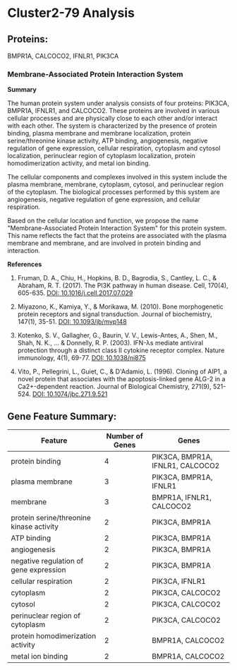 # Cluster2-79 Analysis

## Proteins: 

BMPR1A, CALCOCO2, IFNLR1, PIK3CA

### Membrane-Associated Protein Interaction System

**Summary**

The human protein system under analysis consists of four proteins: PIK3CA, BMPR1A, IFNLR1, and CALCOCO2. These proteins are involved in various cellular processes and are physically close to each other and/or interact with each other. The system is characterized by the presence of protein binding, plasma membrane and membrane localization, protein serine/threonine kinase activity, ATP binding, angiogenesis, negative regulation of gene expression, cellular respiration, cytoplasm and cytosol localization, perinuclear region of cytoplasm localization, protein homodimerization activity, and metal ion binding.

The cellular components and complexes involved in this system include the plasma membrane, membrane, cytoplasm, cytosol, and perinuclear region of the cytoplasm. The biological processes performed by this system are angiogenesis, negative regulation of gene expression, and cellular respiration.

Based on the cellular location and function, we propose the name "Membrane-Associated Protein Interaction System" for this protein system. This name reflects the fact that the proteins are associated with the plasma membrane and membrane, and are involved in protein binding and interaction.

**References**

1. Fruman, D. A., Chiu, H., Hopkins, B. D., Bagrodia, S., Cantley, L. C., & Abraham, R. T. (2017). The PI3K pathway in human disease. Cell, 170(4), 605-635. [DOI: 10.1016/j.cell.2017.07.029](https://doi.org/10.1016/j.cell.2017.07.029)

2. Miyazono, K., Kamiya, Y., & Morikawa, M. (2010). Bone morphogenetic protein receptors and signal transduction. Journal of biochemistry, 147(1), 35-51. [DOI: 10.1093/jb/mvp148](https://doi.org/10.1093/jb/mvp148)

3. Kotenko, S. V., Gallagher, G., Baurin, V. V., Lewis-Antes, A., Shen, M., Shah, N. K., ... & Donnelly, R. P. (2003). IFN-λs mediate antiviral protection through a distinct class II cytokine receptor complex. Nature immunology, 4(1), 69-77. [DOI: 10.1038/ni875](https://doi.org/10.1038/ni875)

4. Vito, P., Pellegrini, L., Guiet, C., & D'Adamio, L. (1996). Cloning of AIP1, a novel protein that associates with the apoptosis-linked gene ALG-2 in a Ca2+-dependent reaction. Journal of Biological Chemistry, 271(9), 521-524. [DOI: 10.1074/jbc.271.9.521](https://doi.org/10.1074/jbc.271.9.521)

## Gene Feature Summary: 

| Feature | Number of Genes | Genes |
| --- | --- | --- |
| protein binding | 4 | PIK3CA, BMPR1A, IFNLR1, CALCOCO2 |
| plasma membrane | 3 | PIK3CA, BMPR1A, IFNLR1 |
| membrane | 3 | BMPR1A, IFNLR1, CALCOCO2 |
| protein serine/threonine kinase activity | 2 | PIK3CA, BMPR1A |
| ATP binding | 2 | PIK3CA, BMPR1A |
| angiogenesis | 2 | PIK3CA, BMPR1A |
| negative regulation of gene expression | 2 | PIK3CA, BMPR1A |
|  cellular respiration | 2 | PIK3CA, IFNLR1 |
| cytoplasm | 2 | PIK3CA, CALCOCO2 |
| cytosol | 2 | PIK3CA, CALCOCO2 |
| perinuclear region of cytoplasm | 2 | PIK3CA, CALCOCO2 |
| protein homodimerization activity | 2 | BMPR1A, CALCOCO2 |
| metal ion binding | 2 | BMPR1A, CALCOCO2 |

